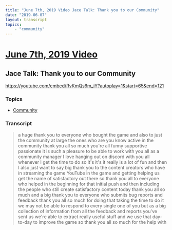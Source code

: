 ```yaml
---
title: "June 7th, 2019 Video Jace Talk: Thank you to our Community"
date: "2019-06-07"
layout: transcript
topics:
    - "community"
---
```

# [June 7th, 2019 Video](../2019-06-07.md)
## Jace Talk: Thank you to our Community
https://youtube.com/embed/RvKmQs6m_iY?autoplay=1&start=65&end=121

### Topics
* [Community](../topics/community.md)

### Transcript

> a huge thank you to everyone who bought the game and also to just the community at large the ones who are you know active in the community thank you all so much you're all funny supportive passionate it is such a pleasure to be able to work with you all as a community manager I love hanging out on discord with you all whenever I get the time to do so it's it's it really is a lot of fun and then I also just want to say big thank you to the content creators who have in streaming the game YouTube in the game and getting helping us get the name of satisfactory out there so thank you all to everyone who helped in the beginning for that initial push and then including the people who still create satisfactory content today thank you all so much and a big thank you to everyone who submits bug reports and feedback thank you all so much for doing that taking the time to do it we may not be able to respond to every single one of you but as a big collection of information from all the feedback and reports you've sent us we're able to extract really useful stuff and we use that day-to-day to improve the game so thank you all so much for the help with
